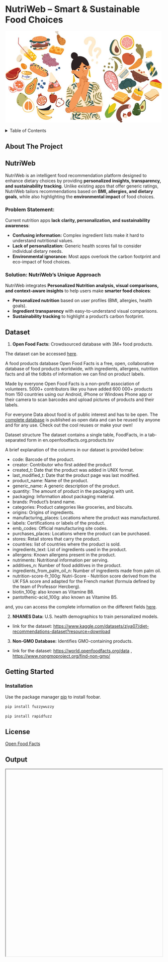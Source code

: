 # NutriWeb – Smart & Sustainable Food Choices

![Alt Text](https://github.com/Thanvitha/NutriWeb_project/blob/main/nutrition.jpeg)

<!-- TABLE OF CONTENTS -->
<details>
  <summary>Table of Contents</summary>
  <ol>
    <li>
      <a href="#about-the-project">About The Project</a>
      <ul>
        <li><a href="#built-with">Built With</a></li>
      </ul>
    </li>
    <li>
      <a href="#getting-started">Getting Started</a>
      <ul>
        <li><a href="#prerequisites">Prerequisites</a></li>
        <li><a href="#installation">Installation</a></li>
      </ul>
    </li>
    <li><a href="#usage">Usage</a></li>
    <li><a href="#roadmap">Roadmap</a></li>
    <li><a href="#license">License</a></li>
    <li><a href="#output">Output</a></li>
  </ol>
</details>

<!-- ABOUT THE PROJECT -->
## About The Project

## NutriWeb

NutriWeb is an intelligent food recommendation platform designed to enhance dietary choices by providing **personalized insights, transparency, and sustainability tracking**. Unlike existing apps that offer generic ratings, NutriWeb tailors recommendations based on **BMI, allergies, and dietary goals**, while also highlighting the **environmental impact** of food choices.

### **Problem Statement:**
Current nutrition apps **lack clarity, personalization, and sustainability awareness**:
- **Confusing information:** Complex ingredient lists make it hard to understand nutritional values.
- **Lack of personalization:** Generic health scores fail to consider individual dietary needs.
- **Environmental ignorance:** Most apps overlook the carbon footprint and eco-impact of food choices.

### **Solution: NutriWeb’s Unique Approach**
NutriWeb integrates **Personalized Nutrition analysis, visual comparisons, and context-aware insights** to help users make **smarter food choices**:
- **Personalized nutrition** based on user profiles (BMI, allergies, health goals).
- **Ingredient transparency** with easy-to-understand visual comparisons.
- **Sustainability tracking** to highlight a product’s carbon footprint.

## Dataset
1) **Open Food Facts:** Crowdsourced database with 3M+ food products.

The dataset can be accessed [here](https://drive.google.com/file/d/1SrVPakdOvOkUEsJekmsl9786MrxWXH0g/view?usp=sharing).

A food products database
Open Food Facts is a free, open, collaborative database of food products worldwide, with ingredients, allergens, nutrition facts and all the tidbits of information we can find on product labels.

Made by everyone
Open Food Facts is a non-profit association of volunteers.
5000+ contributors like you have added 600 000+ products from 150 countries using our Android, iPhone or Windows Phone app or their camera to scan barcodes and upload pictures of products and their labels.

For everyone
Data about food is of public interest and has to be open. The [complete database](https://world.openfoodfacts.org/data) is published as open data and can be reused by anyone and for any use. Check out the cool reuses or make your own!

Dataset structure
The dataset contains a single table, FoodFacts, in a tab-separated form in en.openfoodfacts.org.products.tsv 

A brief explanation of the columns in our dataset is provided below:

- code: Barcode of the product.
- creator: Contributor who first added the product
- created_t: Date that the product was added in UNIX format.
- last_modified_t: Date that the product page was last modified.
- product_name: Name of the product.
- generic_name: A generic description of the product.
- quantity: The amount of product in the packaging with unit.
- packaging: Information about packaging material.
- brands: Product’s brand name.
- categories: Product categories like groceries, and biscuits.
- origins: Origins of ingredients.
- manufacturing_places: Locations where the product was manufactured.
- labels: Certifications or labels of the product.
- emb_codes: Official manufacturing site codes.
- purchases_places: Locations where the product can be purchased.
- stores: Retail stores that carry the product.
- countries: list of countries where the product is sold.
- ingredients_text: List of ingredients used in the product.
- allergens: Known allergens present in the product.
- nutriments: Nutritional information per serving.
- additives_n: Number of food additives in the product.
- ingredients_from_palm_oil_n: Number of ingredients made from palm oil.
- nutrition-score-fr_100g: Nutri-Score - Nutrition score derived from the UK FSA score and adapted for the French market (formula defined by the team of Professor Hercberg).
- biotin_100g: also known as Vitamine B8.
- pantothenic-acid_100g: also known as Vitamine B5.

and, you can access the complete information on the different fields [here](https://static.openfoodfacts.org/data/data-fields.txt).

2) **NHANES Data:** U.S. health demographics to train personalized models.
- link for the dataset: https://www.kaggle.com/datasets/ziya07/diet-recommendations-dataset?resource=download

3) **Non-GMO Database:** Identifies GMO-containing products.
- link for the dataset: https://world.openfoodfacts.org/data , https://www.nongmoproject.org/find-non-gmo/


<!-- GETTING STARTED -->
## Getting Started

### Installation

Use the package manager [pip](https://pip.pypa.io/en/stable/) to install foobar.

```bash
pip install fuzzywuzzy
```
```bash
pip install rapidfuzz
```

## License

[Open Food Facts](https://world.openfoodfacts.org/data)

<!-- Output -->
## Output 

<iframe src="" width="100%" height="600px"></iframe>

